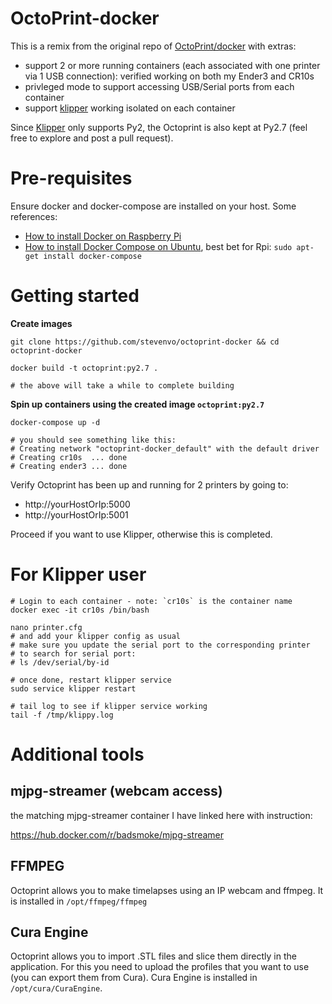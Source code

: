 # OctoPrint-docker 

This is a remix from the original repo of [OctoPrint/docker](https://github.com/OctoPrint/docker) with extras:

* support 2 or more running containers (each associated with one printer via 1 USB connection): verified working on both my Ender3 and CR10s
* privleged mode to support accessing USB/Serial ports from each container
* support [klipper](https://www.klipper3d.org/) working isolated on each container

Since [Klipper](https://www.klipper3d.org/) only supports Py2, the Octoprint is also kept at Py2.7 (feel free to explore and post a pull request).


# Pre-requisites
Ensure docker and docker-compose are installed on your host. Some references:

* [How to install Docker on Raspberry Pi](https://phoenixnap.com/kb/docker-on-raspberry-pi)
* [How to install Docker Compose on Ubuntu](https://phoenixnap.com/kb/install-docker-compose-ubuntu), best bet for Rpi: `sudo apt-get install docker-compose`


# Getting started

**Create images**

```
git clone https://github.com/stevenvo/octoprint-docker && cd octoprint-docker

docker build -t octoprint:py2.7 .

# the above will take a while to complete building
```

**Spin up containers using the created image `octoprint:py2.7`**

```
docker-compose up -d

# you should see something like this:
# Creating network "octoprint-docker_default" with the default driver
# Creating cr10s  ... done
# Creating ender3 ... done

```
Verify Octoprint has been up and running for 2 printers by going to:

* http://yourHostOrIp:5000 
* http://yourHostOrIp:5001 

Proceed if you want to use Klipper, otherwise this is completed.

# For Klipper user

```
# Login to each container - note: `cr10s` is the container name
docker exec -it cr10s /bin/bash

nano printer.cfg
# and add your klipper config as usual
# make sure you update the serial port to the corresponding printer
# to search for serial port:
# ls /dev/serial/by-id

# once done, restart klipper service
sudo service klipper restart

# tail log to see if klipper service working
tail -f /tmp/klippy.log
```


# Additional tools

## mjpg-streamer (webcam access)

the matching mjpg-streamer container I have linked here with instruction:

https://hub.docker.com/r/badsmoke/mjpg-streamer


## FFMPEG

Octoprint allows you to make timelapses using an IP webcam and ffmpeg. It is installed in `/opt/ffmpeg/ffmpeg`

## Cura Engine

Octoprint allows you to import .STL files and slice them directly in the application. For this you need to upload the profiles that you want to use (you can export them from Cura). Cura Engine is installed in `/opt/cura/CuraEngine`.
